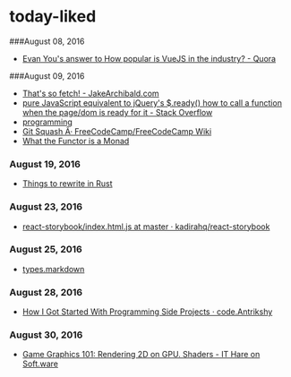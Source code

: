 # today-liked
###August 08, 2016
- [Evan You's answer to How popular is VueJS in the industry? - Quora](https://www.quora.com/How-popular-is-VueJS-in-the-industry/answer/Evan-You-3?__filter__&__nsrc__=2&__snid3__=283556783) 

###August 09, 2016
- [That's so fetch! - JakeArchibald.com](https://jakearchibald.com/2015/thats-so-fetch/) 
- [pure JavaScript equivalent to jQuery's $.ready() how to call a function when the page/dom is ready for it - Stack Overflow](https://stackoverflow.com/questions/9899372/pure-javascript-equivalent-to-jquerys-ready-how-to-call-a-function-when-the) 
- [programming](https://www.reddit.com/r/programming) 
- [Git Squash Â· FreeCodeCamp/FreeCodeCamp Wiki](https://github.com/FreeCodeCamp/FreeCodeCamp/wiki/Git-Squash) 
- [What the Functor is a Monad](https://realm.io/news/altconf-daniel-steinberg-what-the-functor-monad/) 

### August 19, 2016
- [Things to rewrite in Rust](https://scribbles.pascalhertleif.de/things-to-rewrite-in-rust.html) 

### August 23, 2016
- [react-storybook/index.html.js at master · kadirahq/react-storybook](https://github.com/kadirahq/react-storybook/blob/master/dist/server/index.html.js) 

### August 25, 2016
- [types.markdown](https://gist.github.com/garybernhardt/122909856b570c5c457a6cd674795a9c) 

### August 28, 2016
- [How I Got Started With Programming Side Projects · code.Antrikshy](http://antrikshy.com/blog/how-i-got-started-with-programming-side-projects) 

### August 30, 2016
- [Game Graphics 101: Rendering 2D on GPU. Shaders - IT Hare on Soft.ware](http://ithare.com/game-graphics-101-rendering-2d-on-gpu-shaders/) 
